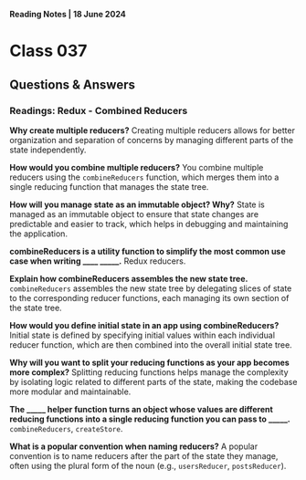 **Reading Notes | 18 June 2024**

# Class 037

## **Questions & Answers**  

### Readings: Redux - Combined Reducers

**Why create multiple reducers?**
Creating multiple reducers allows for better organization and separation of concerns by managing different parts of the state independently.

**How would you combine multiple reducers?**
You combine multiple reducers using the `combineReducers` function, which merges them into a single reducing function that manages the state tree.

**How will you manage state as an immutable object? Why?**
State is managed as an immutable object to ensure that state changes are predictable and easier to track, which helps in debugging and maintaining the application.

**combineReducers is a utility function to simplify the most common use case when writing ____ _____.**
Redux reducers.

**Explain how combineReducers assembles the new state tree.**
`combineReducers` assembles the new state tree by delegating slices of state to the corresponding reducer functions, each managing its own section of the state tree.

**How would you define initial state in an app using combineReducers?**
Initial state is defined by specifying initial values within each individual reducer function, which are then combined into the overall initial state tree.

**Why will you want to split your reducing functions as your app becomes more complex?**
Splitting reducing functions helps manage the complexity by isolating logic related to different parts of the state, making the codebase more modular and maintainable.

**The _____ helper function turns an object whose values are different reducing functions into a single reducing function you can pass to _____.**
`combineReducers`, `createStore`.

**What is a popular convention when naming reducers?**
A popular convention is to name reducers after the part of the state they manage, often using the plural form of the noun (e.g., `usersReducer`, `postsReducer`).
